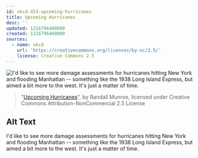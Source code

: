 ```yaml
---
id: xkcd.453-upcoming-hurricanes
title: Upcoming Hurricanes
desc: ''
updated: 1216796400000
created: 1216796400000
sources:
  - name: xkcd
    url: 'https://creativecommons.org/licenses/by-nc/2.5/'
    license: Creative Commons 2.5
---
```

![I'd like to see more damage assessments for hurricanes hitting New York and flooding Manhattan -- something like the 1938 Long Island Express, but aimed a bit more to the west.  It's just a matter of time.](https://imgs.xkcd.com/comics/upcoming_hurricanes.png)
> "[Upcoming Hurricanes](https://xkcd.com/453/)", by Randall Munroe, licensed under Creative Commons Attribution-NonCommercial 2.5 License

## Alt Text
I'd like to see more damage assessments for hurricanes hitting New York and flooding Manhattan -- something like the 1938 Long Island Express, but aimed a bit more to the west.  It's just a matter of time.
